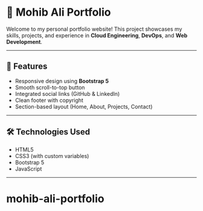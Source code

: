 # 💼 Mohib Ali Portfolio

Welcome to my personal portfolio website! This project showcases my skills, projects, and experience in **Cloud Engineering**, **DevOps**, and **Web Development**.

---

## 🚀 Features

- Responsive design using **Bootstrap 5**
- Smooth scroll-to-top button
- Integrated social links (GitHub & LinkedIn)
- Clean footer with copyright
- Section-based layout (Home, About, Projects, Contact)

---

## 🛠️ Technologies Used

- HTML5
- CSS3 (with custom variables)
- Bootstrap 5
- JavaScript

---


# mohib-ali-portfolio
